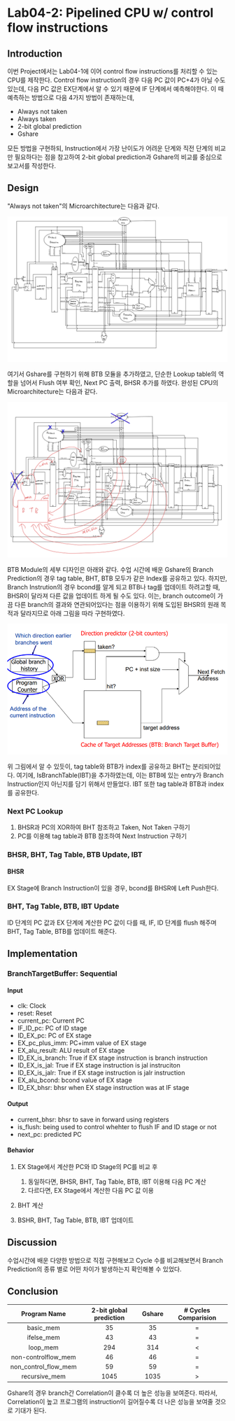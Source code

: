 # Lab04-2: Pipelined CPU w/ control flow instructions

## Introduction

이번 Project에서는 Lab04-1에 이어 control flow instructions를 처리할 수 있는
CPU를 제작한다.
Control flow instruction의 경우 다음 PC 값이 PC+4가 아닐 수도 있는데,
다음 PC 값은 EX단계에서 알 수 있기 때문에 IF 단계에서 예측해야한다.
이 때 예측하는 방법으로 다음 4가지 방법이 존재하는데,

- Always not taken
- Always taken
- 2-bit global prediction
- Gshare

모든 방법을 구현하되, Instruction에서 가장 난이도가 어려운 단계와 직전 단계의 비교만
필요하다는 점을 참고하여 2-bit global prediction과 Gshare의 비교를 중심으로
보고서를 작성한다.

## Design

"Always not taken"의 Microarchitecture는 다음과 같다.

![always\_not\_taken](./image_sources/always_not_taken.jpeg)

여기서 Gshare를 구현하기 위해 BTB 모듈을 추가하였고, 단순한 Lookup table의 역할을 넘어서
Flush 여부 확인, Next PC 출력, BHSR 추가를 하였다.
완성된 CPU의 Microarchitecture는 다음과 같다.

![ghare](./image_sources/gshare.jpeg)

BTB Module의 세부 디자인은 아래와 같다.
수업 시간에 배운 Gshare의 Branch Prediction의 경우 tag table, BHT, BTB 모두가
같은 Index를 공유하고 있다.
하지만, Branch Instrution의 경우 bcond를 알게 되고 BTB나 tag를 업데이트 하려고할 때,
BHSR이 달라져 다른 값을 업데이트 하게 될 수도 있다.
이는, branch outcome이 가끔 다른 branch의 결과와 연관되어있다는 점을 이용하기 위해
도입된 BHSR의 원래 목적과 달라지므로 아래 그림을 따라 구현하였다.

![microarchitecture](./image_sources/microarchitecture.png)

위 그림에서 알 수 있듯이, tag table와 BTB가 index를 공유하고 BHT는 분리되어있다.
여기에, IsBranchTable(IBT)을 추가하였는데, 이는 BTB에 있는 entry가 Branch Instruction인지
아닌지를 담기 위해서 만들었다.
IBT 또한 tag table과 BTB과 index를 공유한다.

### Next PC Lookup

1) BHSR과 PC의 XOR하여 BHT 참조하고 Taken, Not Taken 구하기
2) PC를 이용해 tag table과 BTB 참조하여 Next Instruction 구하기

### BHSR, BHT, Tag Table, BTB Update, IBT

#### BHSR

EX Stage에 Branch Instruction이 있을 경우, bcond를 BHSR에 Left Push한다.

### BHT, Tag Table, BTB, IBT Update

ID 단계의 PC 값과 EX 단계에 계산한 PC 값이 다를 때, IF, ID 단계를 flush 해주며
BHT, Tag Table, BTB를 업데이트 해준다.

## Implementation

### BranchTargetBuffer: Sequential

#### Input

- clk: Clock
- reset: Reset
- current\_pc: Current PC
- IF\_ID\_pc: PC of ID stage
- ID\_EX\_pc: PC of EX stage
- EX\_pc\_plus\_imm: PC+imm value of EX stage
- EX\_alu\_result: ALU result of EX stage
- ID\_EX\_is\_branch: True if EX stage instruction is branch instruction
- ID\_EX\_is\_jal: True if EX stage instruction is jal instruciton
- ID\_EX\_is\_jalr: True if EX stage instruction is jalr instruction
- EX\_alu\_bcond: bcond value of EX stage
- ID\_EX\_bhsr: bhsr when EX stage instruction was at IF stage

#### Output

- current\_bhsr: bhsr to save in forward using registers
- is\_flush: being used to control whehter to flush IF and ID stage or not
- next\_pc: predicted PC

#### Behavior

1. EX Stage에서 계산한 PC와 ID Stage의 PC를 비교 후
    1. 동일하다면, BHSR, BHT, Tag Table, BTB, IBT 이용해 다음 PC 계산
    2. 다르다면, EX Stage에서 계산한 다음 PC 값 이용

2. BHT 계산
3. BSHR, BHT, Tag Table, BTB, IBT 업데이트

## Discussion

수업시간에 배운 다양한 방법으로 직접 구현해보고 Cycle 수를 비교해보면서
Branch Prediction의 종류 별로 어떤 차이가 발생하는지 확인해볼 수 있었다.

## Conclusion

|Program Name|2-bit global prediction|Gshare|# Cycles Comparision|
|:--:|:--:|:--:|:--:|
|basic\_mem|35|35|=|
|ifelse\_mem|43|43|=|
|loop\_mem|294|314|<|
|non-controlflow\_mem|46|46|=|
|non\_control\_flow\_mem|59|59|=|
|recursive\_mem|1045|1035|>|

Gshare의 경우 branch간 Correlation이 클수록 더 높은 성능을 보여준다.
따라서, Correlation이 높고 프로그램의 instruction이 길어질수록 더 나은 성능을 보여줄 것으로 기대가 된다.
